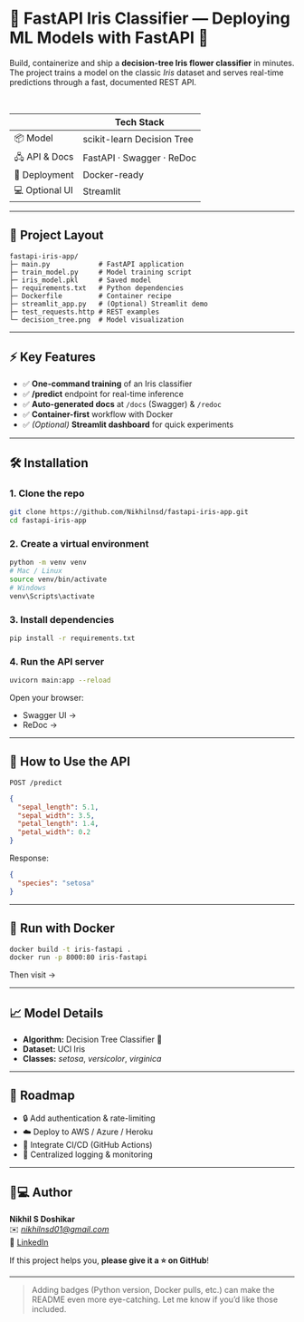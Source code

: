 # 🌸 FastAPI Iris Classifier — Deploying ML Models with FastAPI 🚀

Build, containerize and ship a **decision-tree Iris flower classifier** in minutes.  
The project trains a model on the classic *Iris* dataset and serves real-time predictions through a fast, documented REST API.

&nbsp;

| &nbsp; | **Tech Stack** |
|-------|----------------|
| 📦 Model | scikit-learn Decision Tree |
| 🖧 API & Docs | FastAPI · Swagger · ReDoc |
| 🐳 Deployment | Docker-ready |
| 💻 Optional UI | Streamlit |

***

## 📂 Project Layout

```
fastapi-iris-app/
├─ main.py            # FastAPI application
├─ train_model.py     # Model training script
├─ iris_model.pkl     # Saved model
├─ requirements.txt   # Python dependencies
├─ Dockerfile         # Container recipe
├─ streamlit_app.py   # (Optional) Streamlit demo
├─ test_requests.http # REST examples
└─ decision_tree.png  # Model visualization
```

***

## ⚡ Key Features

- ✅ **One-command training** of an Iris classifier  
- ✅ **/predict** endpoint for real-time inference  
- ✅ **Auto-generated docs** at `/docs` (Swagger) & `/redoc`  
- ✅ **Container-first** workflow with Docker  
- ✅ *(Optional)* **Streamlit dashboard** for quick experiments  

***

## 🛠️ Installation

### 1. Clone the repo
```bash
git clone https://github.com/Nikhilnsd/fastapi-iris-app.git
cd fastapi-iris-app
```

### 2. Create a virtual environment
```bash
python -m venv venv
# Mac / Linux
source venv/bin/activate
# Windows
venv\Scripts\activate
```

### 3. Install dependencies
```bash
pip install -r requirements.txt
```

### 4. Run the API server
```bash
uvicorn main:app --reload
```
Open your browser:

* Swagger UI →   
* ReDoc → 

***

## 📡 How to Use the API

`POST /predict`

```json
{
  "sepal_length": 5.1,
  "sepal_width": 3.5,
  "petal_length": 1.4,
  "petal_width": 0.2
}
```

Response:

```json
{
  "species": "setosa"
}
```

***

## 🐳 Run with Docker

```bash
docker build -t iris-fastapi .
docker run -p 8000:80 iris-fastapi
```
Then visit → 

***

## 📈 Model Details

* **Algorithm:** Decision Tree Classifier 🌳  
* **Dataset:** UCI Iris  
* **Classes:** *setosa*, *versicolor*, *virginica*  

***

## 🚀 Roadmap

- 🔒 Add authentication & rate-limiting  
- ☁️ Deploy to AWS / Azure / Heroku  
- 🔄 Integrate CI/CD (GitHub Actions)  
- 📝 Centralized logging & monitoring  

***

## 👨💻 Author

**Nikhil S Doshikar**  
✉️ *nikhilnsd01@gmail.com*  
🔗 [LinkedIn](https://www.linkedin.com/in/nikhil-doshikar-4b12b21a0/)

If this project helps you, **please give it a ⭐ on GitHub**!

***

> Adding badges (Python version, Docker pulls, etc.) can make the README even more eye-catching. Let me know if you’d like those included.
